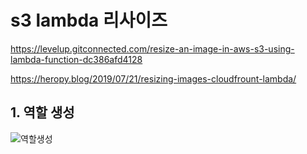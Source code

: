 # s3 lambda 리사이즈

<https://levelup.gitconnected.com/resize-an-image-in-aws-s3-using-lambda-function-dc386afd4128>

<https://heropy.blog/2019/07/21/resizing-images-cloudfrount-lambda/>

## 1. 역할 생성

![역할생성]('./img/lambda-s3.png')
